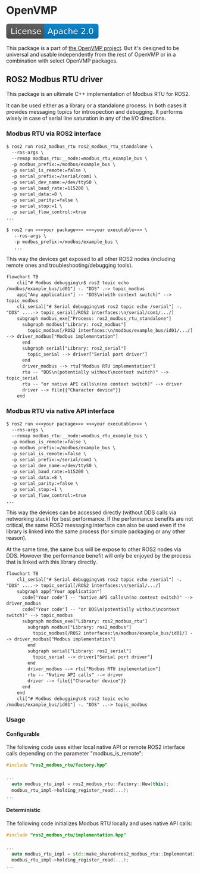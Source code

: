 # OpenVMP

[![License](./license.svg)](./LICENSE.txt)

This package is a part of [the OpenVMP project](https://github.com/openvmp/openvmp).
But it's designed to be universal and usable independently from the rest of OpenVMP or in a combination with select OpenVMP packages.

## ROS2 Modbus RTU driver

This package is an ultimate C++ implementation of Modbus RTU for ROS2.

It can be used either as a library or a standalone process. In both cases it
provides messaging topics for introspection and debugging. It performs wisely
in case of serial line saturation in any of the I/O directions.

### Modbus RTU via ROS2 interface

```
$ ros2 run ros2_modbus_rtu ros2_modbus_rtu_standalone \
  --ros-args \
  --remap modbus_rtu:__node:=modbus_rtu_example_bus \
  -p modbus_prefix:=/modbus/example_bus \
  -p serial_is_remote:=false \
  -p serial_prefix:=/serial/com1 \
  -p serial_dev_name:=/dev/ttyS0 \
  -p serial_baud_rate:=115200 \
  -p serial_data:=8 \
  -p serial_parity:=false \
  -p serial_stop:=1 \
  -p serial_flow_control:=true
...

$ ros2 run <<<your package>>> <<<your executable>>> \
   --ros-args \
   -p modbus_prefix:=/modbus/example_bus \
   ...
```

This way the devices get exposed to all other ROS2 nodes (including remote ones
and troubleshooting/debugging tools).

```mermaid
flowchart TB
    cli["# Modbus debugging\n$ ros2 topic echo /modbus/example_bus/id01"] -. "DDS" .-> topic_modbus
    app["Any application"] -- "DDS\n(with context switch)" --> topic_modbus
    cli_serial["# Serial debugging\n$ ros2 topic echo /serial"] -. "DDS" ....-> topic_serial[/ROS2 interfaces:\n/serial/com1/.../]
    subgraph modbus_exe["Process: ros2_modbus_rtu_standalone"]
      subgraph modbus["Library: ros2_modbus"]
        topic_modbus[/ROS2 interfaces:\n/modbus/example_bus/id01/.../] --> driver_modbus["Modbus implementation"]
      end
      subgraph serial["Library: ros2_serial"]
        topic_serial --> driver["Serial port driver"]
      end
      driver_modbus --> rtu["Modbus RTU implementation"]
      rtu -- "DDS\n(potentially without\ncontext switch)" --> topic_serial
      rtu -- "or native API calls\n(no context switch)" --> driver
      driver --> file{{"Character device"}}
    end
```

### Modbus RTU via native API interface

```
$ ros2 run <<<your package>>> <<<your executable>>> \
  --ros-args \
  --remap modbus_rtu:__node:=modbus_rtu_example_bus \
  -p modbus_is_remote:=false \
  -p modbus_prefix:=/modbus/example_bus \
  -p serial_is_remote:=false \
  -p serial_prefix:=/serial/com1 \
  -p serial_dev_name:=/dev/ttyS0 \
  -p serial_baud_rate:=115200 \
  -p serial_data:=8 \
  -p serial_parity:=false \
  -p serial_stop:=1 \
  -p serial_flow_control:=true
...
```
This way the devices can be accessed directly (without DDS calls via networking
stack) for best performance. If the performance benefits are not critical, the
same ROS2 messaging interface can also be used even if the library is linked
into the same process (for simple packaging or any other reason).

At the same time, the same bus will be expose to other ROS2 nodes
via DDS. However the performance benefit will only be enjoyed by the process
that is linked with this library directly.

```mermaid
flowchart TB
    cli_serial["# Serial debugging\n$ ros2 topic echo /serial"] -. "DDS" ....-> topic_serial[/ROS2 interfaces:\n/serial/.../]
    subgraph app["Your application"]
      code["Your code"] -- "Native API calls\n(no context switch)" --> driver_modbus
      code["Your code"] -- "or DDS\n(potentially without\ncontext switch)" --> topic_modbus
      subgraph modbus_exe["Library: ros2_modbus_rtu"]
        subgraph modbus["Library: ros2_modbus"]
          topic_modbus[/ROS2 interfaces:\n/modbus/example_bus/id01/] --> driver_modbus["Modbus implementation"]
        end
        subgraph serial["Library: ros2_serial"]
          topic_serial --> driver["Serial port driver"]
        end
        driver_modbus --> rtu["Modbus RTU implementation"]
        rtu -- "Native API calls" --> driver
        driver --> file{{"Character device"}}
      end
    end
    cli["# Modbus debugging\n$ ros2 topic echo /modbus/example_bus/id01"] -. "DDS" ..-> topic_modbus
```

### Usage

#### Configurable

The following code uses either local native API or remote ROS2 interface calls depending on the parameter "modbus_is_remote":

```c++
#include "ros2_modbus_rtu/factory.hpp"

...
  auto modbus_rtu_impl = ros2_modbus_rtu::Factory::New(this);
  modbus_rtu_impl->holding_register_read(...);
...
```

#### Deterministic

The following code initializes Modbus RTU locally and uses native API calls:

```c++
#include "ros2_modbus_rtu/implementation.hpp"

...
  auto modbus_rtu_impl = std::make_shared<ros2_modbus_rtu::Implementation>(this);
  modbus_rtu_impl->holding_register_read(...);
...
```
